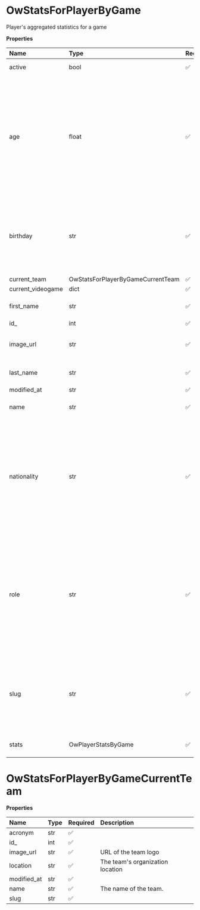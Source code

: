 # OwStatsForPlayerByGame

Player's aggregated statistics for a game

**Properties**

| Name              | Type                              | Required | Description                                                                                                                                                                                                                                    |
| :---------------- | :-------------------------------- | :------- | :--------------------------------------------------------------------------------------------------------------------------------------------------------------------------------------------------------------------------------------------- |
| active            | bool                              | ✅       | Whether player is active                                                                                                                                                                                                                       |
| age               | float                             | ✅       | Age of the player, `null` if unknown. When `birthday` is `null`, `age` is an approxiamation. Read more about [players' age](/docs/about-players-age) <br/>**Note**: This field is only present for users running the Historical plan or above. |
| birthday          | str                               | ✅       | Birth day of the player, `YYYY-MM-DD` format. `null` if unknown. <br/>**Note**: This field is only present for users running the Historical plan or above.                                                                                     |
| current_team      | OwStatsForPlayerByGameCurrentTeam | ✅       |                                                                                                                                                                                                                                                |
| current_videogame | dict                              | ✅       |                                                                                                                                                                                                                                                |
| first_name        | str                               | ✅       | First name of the player. `null` if unknown                                                                                                                                                                                                    |
| id\_              | int                               | ✅       | ID of the player                                                                                                                                                                                                                               |
| image_url         | str                               | ✅       | URL to the photo of the player. `null` if not available.                                                                                                                                                                                       |
| last_name         | str                               | ✅       | Last name of the player. `null` if unknown                                                                                                                                                                                                     |
| modified_at       | str                               | ✅       |                                                                                                                                                                                                                                                |
| name              | str                               | ✅       | Professional name of the player                                                                                                                                                                                                                |
| nationality       | str                               | ✅       | Country code matching the nationality of the player according to the ISO 3166-1 standard (Alpha-2 code). <br/>In addition to the standard, the `XK` code is used for Kosovo. <br/>`null` if unknown                                            |
| role              | str                               | ✅       | Role/position of the player. Field value varies depending on the video game.`null` if unknown. <br/>**Note**: role is only available for DotA 2, League of Legends, and Overwatch players. <br/>`null` for other video games.                  |
| slug              | str                               | ✅       | Unique, human-readable identifier for the player. <br/>`id` and `slug` can be used interchangeably throughout the API.                                                                                                                         |
| stats             | OwPlayerStatsByGame               | ✅       | Player's statistics for a game                                                                                                                                                                                                                 |

# OwStatsForPlayerByGameCurrentTeam

**Properties**

| Name        | Type | Required | Description                      |
| :---------- | :--- | :------- | :------------------------------- |
| acronym     | str  | ✅       |                                  |
| id\_        | int  | ✅       |                                  |
| image_url   | str  | ✅       | URL of the team logo             |
| location    | str  | ✅       | The team's organization location |
| modified_at | str  | ✅       |                                  |
| name        | str  | ✅       | The name of the team.            |
| slug        | str  | ✅       |                                  |

<!-- This file was generated by liblab | https://liblab.com/ -->
